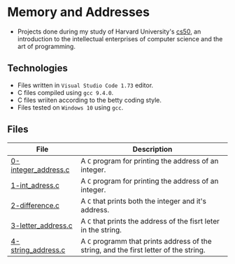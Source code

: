 # Memory and Addresses

- Projects done during my study of Harvard University's [cs50](https://learning.edx.org/course/course-v1:HarvardX+CS50+X/block-v1:HarvardX+CS50+X+type@sequential+block@3c550787b1d1470bbdba91d14392bd43/block-v1:HarvardX+CS50+X+type@vertical+block@ffc346411661409a901306ca7c2b7b54), an introduction to the intellectual enterprises of computer science and the art of programming. 

## Technologies
- Files written in ```Visual Studio Code 1.73``` editor. 
- C files compiled using ```gcc 9.4.0```.
- C files wriiten according to the betty coding style. 
- Files tested on ```Windows 10``` using ```gcc```.

## Files

| File | Description |
| ---  | --- |
|[0-integer_address.c](0-integer_address.c)|A ```C``` program for printing the address of an integer.|
|[1-int_adress.c](1-int_adress.c)|A ```C``` program for printing the address of an integer.|
|[2-difference.c](2-difference.c)|A  ```C``` that prints both the integer and it's address.|
|[3-letter_address.c](3-letter_address.c)| A ```C``` that prints the address of the fisrt leter in the string.|
|[4-string_address.c](4-string_address.c)| A ```C``` programm that prints address of the string, and the first letter of the string.|
